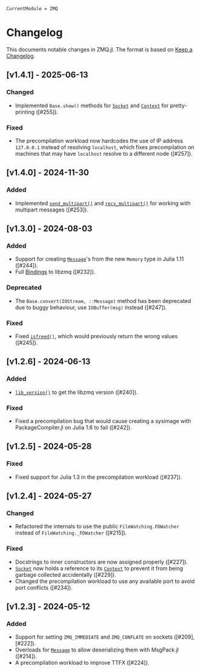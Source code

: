 ```@meta
CurrentModule = ZMQ
```

# Changelog

This documents notable changes in ZMQ.jl. The format is based on [Keep a
Changelog](https://keepachangelog.com).

## [v1.4.1] - 2025-06-13

### Changed
- Implemented `Base.show()` methods for [`Socket`](@ref) and [`Context`](@ref)
  for pretty-printing ([#255]).

### Fixed
- The precompilation workload now hardcodes the use of IP address `127.0.0.1`
  instead of resolving `localhost`, which fixes precompilation on machines that
  may have `localhost` resolve to a different node ([#257]).

## [v1.4.0] - 2024-11-30

### Added
- Implemented [`send_multipart()`](@ref) and [`recv_multipart()`](@ref) for
  working with multipart messages ([#253]).

## [v1.3.0] - 2024-08-03

### Added
- Support for creating [`Message`](@ref)'s from the new `Memory` type in Julia
  1.11 ([#244]).
- Full [Bindings](@ref) to libzmq ([#232]).

### Deprecated
- The `Base.convert(IOStream, ::Message)` method has been deprecated due to
  buggy behaviour, use `IOBuffer(msg)` instead ([#247]).

### Fixed
- Fixed [`isfreed()`](@ref), which would previously return the wrong values
  ([#245]).

## [v1.2.6] - 2024-06-13

### Added

- [`lib_version()`](@ref) to get the libzmq version ([#240]).

### Fixed

- Fixed a precompilation bug that would cause creating a sysimage with
  PackageCompiler.jl on Julia 1.6 to fail ([#242]).

## [v1.2.5] - 2024-05-28

### Fixed

- Fixed support for Julia 1.3 in the precompilation workload ([#237]).

## [v1.2.4] - 2024-05-27

### Changed

- Refactored the internals to use the public `FileWatching.FDWatcher` instead of
  `FileWatching._FDWatcher` ([#215]).

### Fixed

- Docstrings to inner constructors are now assigned properly ([#227]).
- [`Socket`](@ref) now holds a reference to its [`Context`](@ref) to prevent it from
  being garbage collected accidentally ([#229]).
- Changed the precompilation workload to use any available port to avoid port
  conflicts ([#234]).

## [v1.2.3] - 2024-05-12

### Added

- Support for setting `ZMQ_IMMEDIATE` and `ZMQ_CONFLATE` on sockets ([#209],
  [#222]).
- Overloads for [`Message`](@ref) to allow deserializing them with MsgPack.jl
  ([#214]).
- A precompilation workload to improve TTFX ([#224]).

